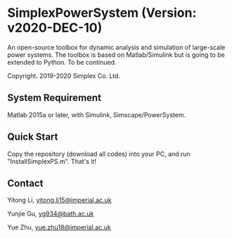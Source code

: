 # SimplexPowerSystem (Version: v2020-DEC-10)

An open-source toolbox for dynamic analysis and simulation of large-scale power systems.
The toolbox is based on Matlab/Simulink but is going to be extended to Python. To be continued.

Copyright. 2019-2020 Simplex Co. Ltd.

## System Requirement

Matlab 2015a or later, with Simulink, Simscape/PowerSystem.

## Quick Start

Copy the repository (download all codes) into your PC, and run "InstallSimplexPS.m". That's it!

## Contact

Yitong Li, yitong.li15@imperial.ac.uk

Yunjie Gu, yg934@bath.ac.uk

Yue Zhu, yue.zhu18@imperial.ac.uk